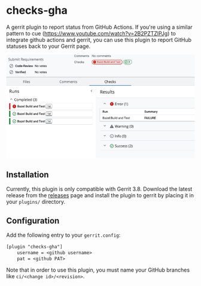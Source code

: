 # checks-gha

A gerrit plugin to report status from GitHub Actions. If you're using a similar pattern to cue (https://www.youtube.com/watch?v=2B2PZTZlPJg) to integrate github actions and gerrit, you can use this plugin to report GitHub statuses back to your Gerrit page.

![](./img/screenshot.png)

## Installation

Currently, this plugin is only compatible with Gerrit 3.8.
Download the latest release from the [releases](https://github.com/DolceTriade/checks-gha/releases) page and install the plugin to gerrit by placing it in your `plugins/` directory.

## Configuration

Add the following entry to your `gerrit.config`:

```
[plugin "checks-gha"]
    username = <github username>
    pat = <github PAT>
```

Note that in order to use this plugin, you must name your GitHub branches like `ci/<change id>/<revision>`.